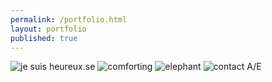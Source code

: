 ```yaml
---
permalink: /portfolio.html
layout: portfolio
published: true
---
```



<p>
<img class="masonry-brick" alt="je suis heureux.se" src="{{site.baseurl}}/portfolio/Je t'aime - 1 - Je suis heureux.se mini.jpeg">

<img class="masonry-brick" alt="comforting" src="{{site.baseurl}}/portfolio/CP2S Illus 7B - Après les violences mini.jpeg">

<img class="masonry-brick" alt="elephant" src="{{site.baseurl}}/portfolio/elephant mini.jpeg">
  
<img class="masonry-brick" alt="contact A/E" src="{{site.baseurl}}/portfolio/CP2S Illus 3A - Contact A:E mini.jpeg"> 
</p>


